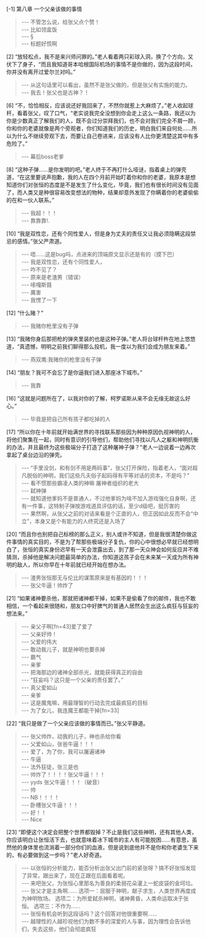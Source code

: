 
[-1] 第八章 一个父亲该做的事情
>--- 不管怎么说，给张父点个赞！<br>
>--- 比如领盒饭<br>
>--- §<br>
>--- 标题好慌啊<br>

[2] “放轻松点，我不是来兴师问罪的。”老人看着两只彩球入洞，换了个方向，又伏下了身子，“而且我知道哥本哈根国际机场的事情不是你做的，因为这段时间，你并没有离开过爱尔兰对吗。”
>--- 从这句话里可以看出，虽然不是张父做的，但是张父有实施的能力。<br>
>--- 我去！张父也是古神？！<br>

[6] “不，恰恰相反，应该说还好我回来了，不然你就惹上大麻烦了。”老人收起球杆，看着张父，叹了口气，“老实说我完全没想到你会走上这么一条路，我还以为你是少数真正了解我们的人，既不会过分崇拜我们，也不会对我们完全不屑一顾，你和你的老婆就像是两个旁观者，你们知道我们的历史，明白我们来自何处……所以为什么不继续旁观下去，而要让自己卷进来，应该没有人比你更清楚这其中有多危险了。”
>--- 幕后boss老爹<br>

[8] “这种子弹……是你发明的吧。”老人终于不再打什么哑谜，指着桌上的弹壳道，“在这里要说声抱歉，我的人在四个月前开始盯着你和你的老婆，我原本是想知道你们对张恒的态度是不是发生了什么变化，毕竟，我们也有很长时间没有见面了，而人类又是种很容易改变想法的物种，结果却意外发现了你瞒着你的老婆偷偷的在和一伙人联系。”
>--- 我超！！！<br>
>--- 靠靠靠!.<br>

[10] “我是双性恋，还有个同性爱人，但是身为丈夫的责任又让我必须隐瞒这段禁忌的感情。”张父严肃道。
>--- 唔……这是bug吗，点进来的顶端原文显示还是有的（摸下巴）<br>
>--- 我是双性恋，还有个同性爱人，<br>
>--- 咋不见了？<br>
>--- 原来是老渣男（错误）<br>
>--- 嗦嘎斯聂<br>
>--- 厲害<br>
>--- 我愣了一下<br>

[12] “什么赌？”
>--- 我赌你枪里没有子弹<br>

[13] “我赌你身后那把枪的弹夹里装的也是这种子弹。”老人将台球杆杵在地上悠悠道，“真遗憾，明明之前我们聊得那么投机，我一度以为我们会成为朋友来着。”
>--- 燕双鹰:我赌你的枪里没有子弹<br>

[14] “朋友？我可不会忘了是你逼我们进入那座冰下城市。”
>--- 我靠<br>

[16] “这就是问题所在了，以我对你的了解，柯罗诺斯从来不会无缘无故这么好心。”
>--- 毕竟是把自己所有孩子都吃掉的人<br>

[17] “所以你在十年前就开始满世界的寻找联系那些因为种种原因仇视神明的人，将他们聚集在一起，同时有意识的引导他们，帮助他们寻找以凡人之躯和神明抗衡的办法，并且最终为这些极端分子打造了这种屠神子弹？”老人一边说着一边再次拿起了桌台边沿的弹壳。
>--- “手里没剑，和有剑不用是两码事”，张父打开保险，指着老人，“面对超凡脱俗的神明，我们这些凡夫俗子起码得有平等对话的资本，不是吗？”<br>
>--- 看不惯那些霸凌人类的神嘛  屠神者组织的老大<br>
>--- 弑神弹<br>
>--- 就知道他爹妈不是普通人，不过他爹妈为啥不加入游戏强化自身啊，还有一件事，这特制子弹按游戏道具评估的话，至少d级吧，挺厉害的<br>
>--- 果然啊，从张父之前的对话来看是个正直的人，但正因如此反而不会“中立”，本身又是个有能力的人终究还是入场了<br>

[20] “而且你也别把自己标榜的那么正义，别人或许不知道，但是我很清楚你做这件事情的真实目的，不是为了帮那些极端分子复仇，你的心中很想必早就已经想明白了，张恒的真实身份迟早有一天会泄露出去，到了那一天众神会如何反应并不难猜测，杀掉他是解决问题最简单的办法，你知道这孩子会在未来某一天成为所有神明的敌人，所以你早在十年前就已经开始在想办法。
>--- 渣男张恒那无与伦比的谋策原来是有基因的！！！<br>
>--- 张父牛逼！帅炸了<br>

[21] “如果诸神要杀他，那就把诸神都干掉，如果不是偷看了你的邮件，我也不敢相信，一个看起来很随和，朋友口中好脾气的普通人居然会生出这么疯狂与狂妄的想法来。”
>--- 亲父子啊[fn=43]爱了爱了<br>
>--- 父亲好帅！<br>
>--- 父爱的伟大<br>
>--- 敢动我儿子，就是神明也要杀掉<br>
>--- 霸气<br>
>--- 亲爹<br>
>--- 把海那边的诸神全部杀光，就能获得真正的自由<br>
>--- “狂妄吗？这只是一个父亲的责任罢了。”<br>
>--- 真父爱如山<br>
>--- 亲爹<br>
>--- 这是魔鬼嘛，用最理智的行动去完成最疯狂的目标<br>
>--- 为了女儿，我连魔王都能干掉[fn=33]<br>

[22] “我只是做了一个父亲应该做的事情而已。”张父平静道。
>--- 张父帅炸，动我的儿子，神也杀给你看<br>
>--- 父爱如山，张爸牛逼！！！<br>
>--- 爱了，为了你，我可以屠遍诸神<br>
>--- 牛逼<br>
>--- 法外狂徒，张三是也<br>
>--- 帅炸了！！！！张父牛逼！！！<br>
>--- yyds
张父牛逼！！！（破音）<br>
>--- 帅<br>
>--- NB！！！！<br>
>--- 卧槽张父牛逼！！！<br>
>--- 好！！<br>
>--- Nice<br>

[23] “即便这个决定会把整个世界都毁掉？不止是我们这些神明，还有其他人类，你应该明白让张恒活下去，也就意味着冰下城市的主人有可能脱困……有意思，虽然他的身体里也流淌着一部分你们的血液，但是说到底他并不是你和你老婆生下来的，有必要做到这一步吗？”老人好奇道。
>--- 以张恒的分析能力，能否分析出张父出门前的紧张呀？搞不好张恒发现了异常，跟出来了，现在正跟在后面看着呢。<br>
>--- 来吧张父，为张恒心里那名为善良的柔弱花朵灌上一蛇皮袋的金坷垃。<br>
>--- 张父才是主角啊……
选项一：屈服于神明，献子求生，人类世界再度成为神明牧场。
选项二：为所爱弑杀神明，诸神黄昏，人类命运取决于张恒。
选项三：不作为……<br>
>--- 张恒有机会听到这段话吗？这个回答对他很重要啊……<br>
>--- 越理性的人越珍视他们为数不多的深爱的人与事，因为理性会告诉他们，失去这些，他们会彻底疯狂<br>
